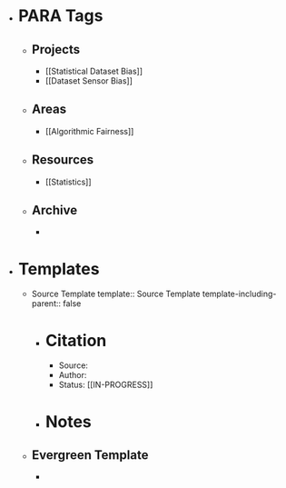 - # PARA Tags
	- ## Projects
		- [[Statistical Dataset Bias]]
		- [[Dataset Sensor Bias]]
	- ## Areas
		- [[Algorithmic Fairness]]
	- ## Resources
		- [[Statistics]]
	- ## Archive
		-
- # Templates
	- Source Template
	  template:: Source Template
	  template-including-parent:: false
		- # Citation
			- Source:
			- Author:
			- Status: [[IN-PROGRESS]]
		- # Notes
	- Evergreen Template
		-
		-